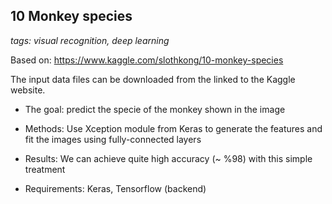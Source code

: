## 10 Monkey species

_tags: visual recognition, deep learning_

Based on: https://www.kaggle.com/slothkong/10-monkey-species

The input data files can be downloaded from the linked to the Kaggle website. 

- The goal: predict the specie of the monkey shown in the image

- Methods: Use Xception module from Keras to generate the features and fit the images using fully-connected layers

- Results: We can achieve quite high accuracy (~ %98) with this simple treatment

- Requirements: Keras, Tensorflow (backend)
